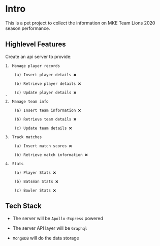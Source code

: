 # Intro
This is a pet project to collect the information on MKE Team Lions 2020 season performance.

## Highlevel Features
Create an api server to provide:
```
1. Manage player records

    (a) Insert player details ❌
    
    (b) Retrieve player details ❌

    (c) Update player details ❌
`
2. Manage team info

    (a) Insert team information ❌

    (b) Retrieve team details ❌

    (c) Update team details ❌

3. Track matches

    (a) Insert match scores ❌

    (b) Retrieve match information ❌

4. Stats

    (a) Player Stats ❌

    (b) Batsman Stats ❌

    (c) Bowler Stats ❌
```

## Tech Stack

- The server will be `Apollo-Express` powered

- The server API layer will be `Graphql`

- `MongoDB` will do the data storage

